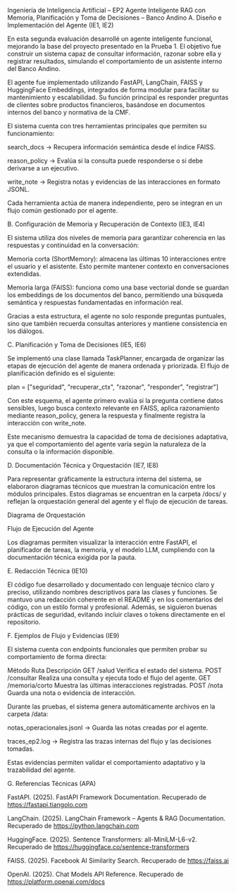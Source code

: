 Ingeniería de Inteligencia Artificial – EP2
Agente Inteligente RAG con Memoria, Planificación y Toma de Decisiones – Banco Andino
A. Diseño e Implementación del Agente (IE1, IE2)

En esta segunda evaluación desarrollé un agente inteligente funcional, mejorando la base del proyecto presentado en la Prueba 1.
El objetivo fue construir un sistema capaz de consultar información, razonar sobre ella y registrar resultados, simulando el comportamiento de un asistente interno del Banco Andino.

El agente fue implementado utilizando FastAPI, LangChain, FAISS y HuggingFace Embeddings, integrados de forma modular para facilitar su mantenimiento y escalabilidad.
Su función principal es responder preguntas de clientes sobre productos financieros, basándose en documentos internos del banco y normativa de la CMF.

El sistema cuenta con tres herramientas principales que permiten su funcionamiento:

search_docs → Recupera información semántica desde el índice FAISS.

reason_policy → Evalúa si la consulta puede responderse o si debe derivarse a un ejecutivo.

write_note → Registra notas y evidencias de las interacciones en formato JSONL.

Cada herramienta actúa de manera independiente, pero se integran en un flujo común gestionado por el agente.

B. Configuración de Memoria y Recuperación de Contexto (IE3, IE4)

El sistema utiliza dos niveles de memoria para garantizar coherencia en las respuestas y continuidad en la conversación:

Memoria corta (ShortMemory): almacena las últimas 10 interacciones entre el usuario y el asistente. Esto permite mantener contexto en conversaciones extendidas.

Memoria larga (FAISS): funciona como una base vectorial donde se guardan los embeddings de los documentos del banco, permitiendo una búsqueda semántica y respuestas fundamentadas en información real.

Gracias a esta estructura, el agente no solo responde preguntas puntuales, sino que también recuerda consultas anteriores y mantiene consistencia en los diálogos.

C. Planificación y Toma de Decisiones (IE5, IE6)

Se implementó una clase llamada TaskPlanner, encargada de organizar las etapas de ejecución del agente de manera ordenada y priorizada.
El flujo de planificación definido es el siguiente:

plan = ["seguridad", "recuperar_ctx", "razonar", "responder", "registrar"]


Con este esquema, el agente primero evalúa si la pregunta contiene datos sensibles, luego busca contexto relevante en FAISS, aplica razonamiento mediante reason_policy, genera la respuesta y finalmente registra la interacción con write_note.

Este mecanismo demuestra la capacidad de toma de decisiones adaptativa, ya que el comportamiento del agente varía según la naturaleza de la consulta o la información disponible.

D. Documentación Técnica y Orquestación (IE7, IE8)

Para representar gráficamente la estructura interna del sistema, se elaboraron diagramas técnicos que muestran la comunicación entre los módulos principales.
Estos diagramas se encuentran en la carpeta /docs/ y reflejan la orquestación general del agente y el flujo de ejecución de tareas.

Diagrama de Orquestación

Flujo de Ejecución del Agente

Los diagramas permiten visualizar la interacción entre FastAPI, el planificador de tareas, la memoria, y el modelo LLM, cumpliendo con la documentación técnica exigida por la pauta.

 E. Redacción Técnica (IE10)

El código fue desarrollado y documentado con lenguaje técnico claro y preciso, utilizando nombres descriptivos para las clases y funciones.
Se mantuvo una redacción coherente en el README y en los comentarios del código, con un estilo formal y profesional.
Además, se siguieron buenas prácticas de seguridad, evitando incluir claves o tokens directamente en el repositorio.

 F. Ejemplos de Flujo y Evidencias (IE9)

El sistema cuenta con endpoints funcionales que permiten probar su comportamiento de forma directa:

Método	Ruta	Descripción
GET	/salud	Verifica el estado del sistema.
POST	/consultar	Realiza una consulta y ejecuta todo el flujo del agente.
GET	/memoria/corto	Muestra las últimas interacciones registradas.
POST	/nota	Guarda una nota o evidencia de interacción.

Durante las pruebas, el sistema genera automáticamente archivos en la carpeta /data:

notas_operacionales.jsonl → Guarda las notas creadas por el agente.

traces_ep2.log → Registra las trazas internas del flujo y las decisiones tomadas.

Estas evidencias permiten validar el comportamiento adaptativo y la trazabilidad del agente.

G. Referencias Técnicas (APA)

FastAPI. (2025). FastAPI Framework Documentation. Recuperado de https://fastapi.tiangolo.com

LangChain. (2025). LangChain Framework – Agents & RAG Documentation. Recuperado de https://python.langchain.com

HuggingFace. (2025). Sentence Transformers: all-MiniLM-L6-v2. Recuperado de https://huggingface.co/sentence-transformers

FAISS. (2025). Facebook AI Similarity Search. Recuperado de https://faiss.ai

OpenAI. (2025). Chat Models API Reference. Recuperado de https://platform.openai.com/docs
